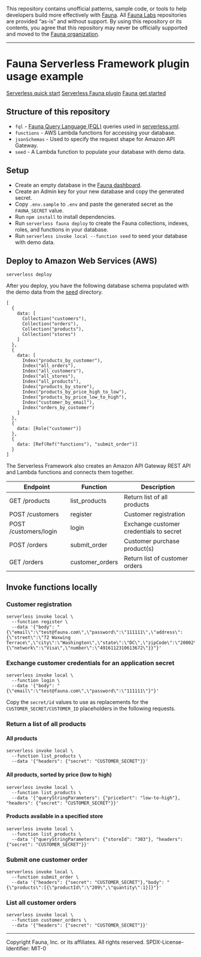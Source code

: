 This repository contains unofficial patterns, sample code, or tools to help developers build more effectively with [Fauna][fauna]. All [Fauna Labs][fauna-labs] repositories are provided “as-is” and without support. By using this repository or its contents, you agree that this repository may never be officially supported and moved to the [Fauna organization][fauna-organization].

---

# Fauna Serverless Framework plugin usage example

[Serverless quick start][serverless-quick-start]
[Serverless Fauna plugin][serverless-fauna-plugin]
[Fauna get started][fauna-get-started]

## Structure of this repository

- `fql` - [Fauna Query Language (FQL)][fql] queries used in [serverless.yml](serverless.yml).
- `functions` - AWS Lambda functions for accessing your database.
- `jsonSchemas` - Used to specify the request shape for Amazon API Gateway.
- `seed` - A Lambda function to populate your database with demo data.

## Setup

- Create an empty database in the [Fauna dashboard][fauna-dashboard].
- Create an Admin key for your new database and copy the generated secret.
- Copy `.env.sample` to `.env` and paste the generated secret as the `FAUNA_SECRET` value.
- Run `npm install` to install dependencies.
- Run `serverless fauna deploy` to create the Fauna collections, indexes, roles, and functions in your database.
- Run  `serverless invoke local --function seed` to seed your database with demo data.

## Deploy to Amazon Web Services (AWS)

```
serverless deploy
```

After you deploy, you have the following database schema populated with the demo data from the [seed](seed) directory.
```
[
  {
    data: [
      Collection("customers"),
      Collection("orders"),
      Collection("products"),
      Collection("stores")
    ]
  },
  {
    data: [
      Index("products_by_customer"),
      Index("all_orders"),
      Index("all_customers"),
      Index("all_stores"),
      Index("all_products"),
      Index("products_by_store"),
      Index("products_by_price_high_to_low"),
      Index("products_by_price_low_to_high"),
      Index("customer_by_email"),
      Index("orders_by_customer")
    ]
  },
  {
    data: [Role("customer")]
  },
  {
    data: [Ref(Ref("functions"), "submit_order")]
  }
]

```

The Serverless Framework also creates an Amazon API Gateway REST API and Lambda functions and connects them together.

| Endpoint              | Function        | Description                             |
| --------------------- | --------------- | --------------------------------------- |
| GET /products         | list_products   | Return list of all products             |
| POST /customers       | register        | Customer registration                   |
| POST /customers/login | login           | Exchange customer credentials to secret |
| POST /orders          | submit_order    | Customer purchase product(s)            |
| GET /orders           | customer_orders | Return list of customer orders          |


## Invoke functions locally

### Customer registration

```
serverless invoke local \
  --function register \
  --data '{"body": "{\"email\":\"test@fauna.com\",\"password\":\"111111\",\"address\":{\"street\":\"72 Waxwing Terrace\",\"city\":\"Washington\",\"state\":\"DC\",\"zipCode\":\"20002\"},\"creditCard\":{\"network\":\"Visa\",\"number\":\"4916112310613672\"}}"}'
```

### Exchange customer credentials for an application secret

```
serverless invoke local \
  --function login \
  --data '{"body": "{\"email\":\"test@fauna.com\",\"password\":\"111111\"}"}'
```

Copy the `secret/id` values to use as replacements for the `CUSTOMER_SECRET/CUSTOMER_ID` placeholders in the following requests.

### Return a list of all products

#### All products

```
serverless invoke local \
  --function list_products \
  --data '{"headers": {"secret": "CUSTOMER_SECRET"}}'
```

#### All products, sorted by price (low to high)

```
serverless invoke local \
  --function list_products \
  --data '{"queryStringParameters": {"priceSort": "low-to-high"}, "headers": {"secret": "CUSTOMER_SECRET"}}'
```

#### Products available in a specified store

```
serverless invoke local \
  --function list_products \
  --data '{"queryStringParameters": {"storeId": "303"}, "headers": {"secret": "CUSTOMER_SECRET"}}'
```

### Submit one customer order

```
serverless invoke local \
  --function submit_order \
  --data '{"headers": {"secret": "CUSTOMER_SECRET"},"body": "{\"products\":[{\"productId\":\"209\",\"quantity\":1}]}"}'
```

### List all customer orders  

```
serverless invoke local \
  --function customer_orders \
  --data '{"headers": {"secret": "CUSTOMER_SECRET"}}'
```

---

Copyright Fauna, Inc. or its affiliates. All rights reserved. SPDX-License-Identifier: MIT-0

[fauna]: https://www.fauna.com/
[fauna-dashboard]: https://dashboard.fauna.com/
[fauna-get-started]: https://docs.fauna.com/fauna/current/start/
[fauna-labs]: https://github.com/fauna-labs
[fauna-organization]: https://github.com/fauna
[fql]: https://docs.fauna.com/fauna/current/api/fql/
[serverless-fauna-plugin]: https://github.com/fauna/serverless-fauna/
[serverless-quick-start]: https://www.serverless.com/framework/docs/providers/aws/guide/quick-start/